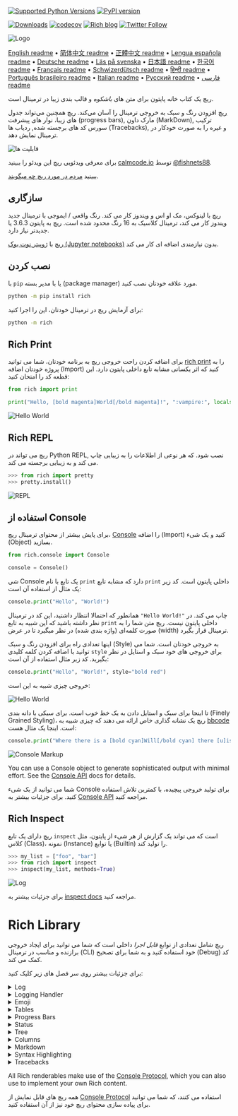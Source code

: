 [![Supported Python Versions](https://img.shields.io/pypi/pyversions/rich/10.11.0)](https://pypi.org/project/rich/) [![PyPI version](https://badge.fury.io/py/rich.svg)](https://badge.fury.io/py/rich)

[![Downloads](https://pepy.tech/badge/rich/month)](https://pepy.tech/project/rich)
[![codecov](https://img.shields.io/codecov/c/github/Textualize/rich?label=codecov&logo=codecov)](https://codecov.io/gh/willmcgugan/rich)
[![Rich blog](https://img.shields.io/badge/blog-rich%20news-yellowgreen)](https://www.willmcgugan.com/tag/rich/)
[![Twitter Follow](https://img.shields.io/twitter/follow/willmcgugan.svg?style=social)](https://twitter.com/willmcgugan)

![Logo](https://github.com/willmcgugan/rich/raw/master/imgs/logo.svg)

[English readme](https://github.com/willmcgugan/rich/blob/master/README.md)
 • [简体中文 readme](https://github.com/willmcgugan/rich/blob/master/README.cn.md)
 • [正體中文 readme](https://github.com/willmcgugan/rich/blob/master/README.zh-tw.md)
 • [Lengua española readme](https://github.com/willmcgugan/rich/blob/master/README.es.md)
 • [Deutsche readme](https://github.com/willmcgugan/rich/blob/master/README.de.md)
 • [Läs på svenska](https://github.com/willmcgugan/rich/blob/master/README.sv.md)
 • [日本語 readme](https://github.com/willmcgugan/rich/blob/master/README.ja.md)
 • [한국어 readme](https://github.com/willmcgugan/rich/blob/master/README.kr.md)
 • [Français readme](https://github.com/willmcgugan/rich/blob/master/README.fr.md)
 • [Schwizerdütsch readme](https://github.com/willmcgugan/rich/blob/master/README.de-ch.md)
 • [हिन्दी readme](https://github.com/willmcgugan/rich/blob/master/README.hi.md)
 • [Português brasileiro readme](https://github.com/willmcgugan/rich/blob/master/README.pt-br.md)
 • [Italian readme](https://github.com/willmcgugan/rich/blob/master/README.it.md)
 • [Русский readme](https://github.com/willmcgugan/rich/blob/master/README.ru.md)
 • [فارسی readme](https://github.com/willmcgugan/rich/blob/master/README.fa.md)

ریچ یک کتاب خانه پایتون برای متن های _باشکوه_ و قالب بندی زیبا در ترمینال است.

[ریچ](https://rich.readthedocs.io/en/latest/) افزودن رنگ و سبک به خروجی ترمینال را آسان می‌کند.
ریچ همچنین می‌تواند جدول های زیبا، نوار های پیشرفت
(progress bars),
مارک داون
(MarkDown),
ترکیب سورس کد های برجسته شده,
ردیاب ها
(Tracebacks),
و غیره را به صورت خودکار در ترمینال نمایش دهد.


![قابلیت ها](https://github.com/willmcgugan/rich/raw/master/imgs/features.png)

برای معرفی ویدئویی ریچ این ویدئو را ببینید [calmcode.io](https://calmcode.io/rich/introduction.html) توسط [@fishnets88](https://twitter.com/fishnets88).

ببینید [مردم در مورد ریچ چه میگویند](https://www.willmcgugan.com/blog/pages/post/rich-tweets/).

## سازگاری

ریچ با لینوکس، مک او اس و ویندوز کار می کند.
رنگ واقعی / ایموجی با ترمینال جدید ویندوز کار می کند، ترمینال کلاسیک به 16 رنگ محدود شده است.
ریچ به پایتون
3.6.3
یا جدیدتر نیاز دارد.

ریچ با  [ژوپیتر نوت بوک (Jupyter notebooks)](https://jupyter.org/)
بدون نیازمندی اضافه ای کار می کند.

## نصب کردن

با `pip`
یا با مدیر بسته (package manager)
مورد علاقه خودتان نصب کنید.

```sh
python -m pip install rich
```

برای آزمایش ریچ در ترمینال خودتان، این را اجرا کنید:

```sh
python -m rich
```

## Rich Print

برای اضافه کردن راحت خروجی ریچ به برنامه خودتان، شما می توانید 
[rich print](https://rich.readthedocs.io/en/latest/introduction.html#quick-start)
را به پروژه خودتان اضافه
(Import)
کنید که اثر یکسانی مشابه تابع داخلی پایتون دارد. 
این قطعه کد را امتحان کنید:

```python
from rich import print

print("Hello, [bold magenta]World[/bold magenta]!", ":vampire:", locals())
```

![Hello World](https://github.com/willmcgugan/rich/raw/master/imgs/print.png)

## Rich REPL

ریچ می تواند در Python REPL,
نصب شود.
که هر نوعی از اطلاعات را به زیبایی چاپ می کند و به زیبایی برجسته می کند.

```python
>>> from rich import pretty
>>> pretty.install()
```

![REPL](https://github.com/willmcgugan/rich/raw/master/imgs/repl.png)

## استفاده از Console

برای پایش بیشتر از محتوای ترمینال ریچ،
[Console](https://rich.readthedocs.io/en/latest/reference/console.html#rich.console.Console)
را اضافه (Import)
کنید و یک شیء (Object) بسازید.

```python
from rich.console import Console

console = Console()
```

شی Console
یک تابع با نام `print`
دارد که مشابه تابع `print`
داخلی پایتون است.
کد زیر یک مثال از استفاده آن است:

```python
console.print("Hello", "World!")
```

همانطور که احتمالا انتظار داشتید، این کد در ترمینال
`"Hello World!"`
چاپ می کند.
در نظر داشته باشید که این شبیه به تابع
`print`
داخلی پایتون نیست.
ریچ متن شما را به صورت کلمه‌ای
(واژه بندی شده)
در نظر میگیرد تا در عرض
(width)
ترمینال قرار بگیرد.

اینها تعدادی راه برای افزودن رنگ و سبک (Style)
به خروجی خودتان است.
شما می توانید با اضافه کردن کلمه کلیدی
`style`
برای خروجی های خود سبک و استایل در نظر بگیرید.
کد زیر مثال استفاده از آن است:

```python
console.print("Hello", "World!", style="bold red")
```

خروجی چیزی شبیه به این است:

![Hello World](https://github.com/willmcgugan/rich/raw/master/imgs/hello_world.png)

تا اینجا برای سبک و استایل دادن به یک خط خوب است.
برای سبکی با دانه بندی (Finely Grained Styling)،
ریچ یک نشانه گذاری خاص ارائه می دهند که چیزی شبیه به [bbcode](https://en.wikipedia.org/wiki/BBCode) است.
اینجا یک مثال هست:

```python
console.print("Where there is a [bold cyan]Will[/bold cyan] there [u]is[/u] a [i]way[/i].")
```

![Console Markup](https://github.com/willmcgugan/rich/raw/master/imgs/where_there_is_a_will.png)

You can use a Console object to generate sophisticated output with minimal effort. See the [Console API](https://rich.readthedocs.io/en/latest/console.html) docs for details.

شما می توانید از یک شیء
Console
برای تولید خروجی پیچیده، با کمترین تلاش استفاده کنید. برای جزئیات بیشتر به 
[Console API](https://rich.readthedocs.io/en/latest/console.html) 
مراجعه کنید.

## Rich Inspect

ریچ دارای یک تابع `inspect`
است که می تواند یک گزارش از هر شیء از پایتون، مثل کلاس
(Class)،
نمونه
(Instance)
یا توابع
(Builtin)
را تولید کند.

```python
>>> my_list = ["foo", "bar"]
>>> from rich import inspect
>>> inspect(my_list, methods=True)
```

![Log](https://github.com/willmcgugan/rich/raw/master/imgs/inspect.png)

برای جزئیات بیشتر به [inspect docs](https://rich.readthedocs.io/en/latest/reference/init.html#rich.inspect) مراجعه کنید.

# Rich Library

ریچ شامل تعدادی از توابع
_قابل اجرا_
داخلی است که شما می توانید برای ایجاد خروجی برازنده و مناسب در ترمینال
(CLI)
خود استفاده کنید و به شما برای تصحیح
(Debug)
کد کمک می کند.

برای جزئیات بیشتر روی سر فصل های زیر کلیک کنید:

<details>
<summary>Log</summary>

شیء
Console
دارای یک تابع
`()log`
است که رفتاری مشابه
`()print`
دارد، اما همچنین یک ستون برای نمایش زمان، فایل مربوطه و شماره خطِ کدِ اجرا شده در نظر می گیرد.
به صورت پیشفرض، ریچ علائم
(syntax)
را برای ساختار های پایتون و برای رشته
(String)
های
repr
برجسته می کند.
اگر شما یک مجموعه
(دیکشنری یا لیست)
را چاپ کنید، ریچ به زیبایی آن را در فضای موجود چاپ می کند.
مثال زیر نمایش برخی ویژگی های آن است:


```python
from rich.console import Console
console = Console()

test_data = [
    {"jsonrpc": "2.0", "method": "sum", "params": [None, 1, 2, 4, False, True], "id": "1",},
    {"jsonrpc": "2.0", "method": "notify_hello", "params": [7]},
    {"jsonrpc": "2.0", "method": "subtract", "params": [42, 23], "id": "2"},
]

def test_log():
    enabled = False
    context = {
        "foo": "bar",
    }
    movies = ["Deadpool", "Rise of the Skywalker"]
    console.log("Hello from", console, "!")
    console.log(test_data, log_locals=True)


test_log()
```

قطعه کد بالا، خروجی زیر را تولد می کند:

![Log](https://github.com/willmcgugan/rich/raw/master/imgs/log.png)

به متغیر های
`log_locals`
توجه کنید، جایی که تابع
log
صدا زده می شود، یک جدول که شامل متغیر های محلی است در خروجی نمایش داده می شود.

تابع
log
میتواند برای گزارش گیری در ترمینال برای برنامه هایی با اجراهای طولانی مدت، مثل سرور استفاده شود؛ اما همچنین کمک بسیار مناسب و خوبی برای تصحیح
(debugging)
برخی خطاهاست.

</details>
<details>
<summary>Logging Handler</summary>

شما می توانید از
[Handler class](https://rich.readthedocs.io/en/latest/logging.html)
های داخلی برای اصلاح و رنگی کردن خروجی از ماژول گزارش پایتون
(Python's logging module) استفاده کنید.
این یک مثال از خروجی را نشان می دهد:

![Logging](https://github.com/willmcgugan/rich/raw/master/imgs/logging.png)

</details>

<details>
<summary>Emoji</summary>

برای افزودن یک ایموجی به خروجی ترمینال، اسم را بین دو نقطه
(colon)
قرار دهید.
این یک مثال است:

```python
>>> console.print(":smiley: :vampire: :pile_of_poo: :thumbs_up: :raccoon:")
😃 🧛 💩 👍 🦝
```

Please use this feature wisely.

</details>

<details>
<summary>Tables</summary>

ریچمی تواند 
[جدول های انعطاف پذیر](https://rich.readthedocs.io/en/latest/tables.html)
با کارکتر های یونیکد بسازد.

![table movie](https://github.com/willmcgugan/rich/raw/master/imgs/table_movie.gif)

انیمشن بالا با استفاده از
[table_movie.py](https://github.com/willmcgugan/rich/blob/master/examples/table_movie.py)
در دایرکتوری تست ساخته شده است.

این یک مثال ساده از جدول است:

```python
from rich.console import Console
from rich.table import Table

console = Console()

table = Table(show_header=True, header_style="bold magenta")
table.add_column("Date", style="dim", width=12)
table.add_column("Title")
table.add_column("Production Budget", justify="right")
table.add_column("Box Office", justify="right")
table.add_row(
    "Dec 20, 2019", "Star Wars: The Rise of Skywalker", "$275,000,000", "$375,126,118"
)
table.add_row(
    "May 25, 2018",
    "[red]Solo[/red]: A Star Wars Story",
    "$275,000,000",
    "$393,151,347",
)
table.add_row(
    "Dec 15, 2017",
    "Star Wars Ep. VIII: The Last Jedi",
    "$262,000,000",
    "[bold]$1,332,539,889[/bold]",
)

console.print(table)
```

این کد خروجی زیر را تولید می کند:

![table](https://github.com/willmcgugan/rich/raw/master/imgs/table.png)

توجه داشته باشید که نشانه گذاری کنسول به همان روش 
`print()` و `log()`
ارائه می شود.
در واقع، هر چیزی که توسط
Rich
قابل رندر است در هدرها / ردیف ها (حتی جداول دیگر) ممکن است گنجانده شود.

کلاس
`Table`
به اندازه کافی هوشمند است که اندازه ستون ها را متناسب با عرض موجود ترمینال تغییر دهد و متن را در صورت لزوم بسته بندی کند.
این همان مثال با ترمینال کوچکتر است:

![table2](https://github.com/willmcgugan/rich/raw/master/imgs/table2.png)

</details>

<details>
<summary>Progress Bars</summary>

ریچ
می تواند چندین نوار پیشرفت بدون نا هماهنگی برای پیگیری وظایف طولانی مدت ارائه دهد.


For basic usage, wrap any sequence in the `track` function and iterate over the result. Here's an example:

برای استفاده اولیه، هر دنباله ای را در تابع
`track`
روی نتیجه تکرار کنید. در اینجا یک مثال است:

```python
from rich.progress import track

for step in track(range(100)):
    do_step(step)
```

اضافه کردن چندین نوار پیشرفت خیلی سخت نیست. در اینجا یک مثال آورده شده است:



![progress](https://github.com/willmcgugan/rich/raw/master/imgs/progress.gif)

ستون ها ممکن است به گونه ای پیکربندی شوند که جزئیاتی را که می خواهید نشان دهند. ستون های داخلی شامل درصد کامل، اندازه فایل، سرعت فایل و زمان باقی مانده است. در اینجا مثال دیگری وجود دارد که دانلود در حال انجام را نشان می دهد:

![progress](https://github.com/willmcgugan/rich/raw/master/imgs/downloader.gif)

برای اینکه خودتان این را امتحان کنید،
[examples/downloader.py](https://github.com/willmcgugan/rich/blob/master/examples/downloader.py)
را ببینید که می‌تواند چندین
URL
را به طور همزمان بارگیری کند و پیشرفت را نشان دهد.

</details>

<details>
<summary>Status</summary>

برای موقعیت هایی که محاسبه پیشرفت دشوار است، می توانید از روش [status](https://rich.readthedocs.io/en/latest/reference/console.html#rich.console.Console.status)
استفاده کنید که یک انیمیشن و پیام چرخنده
(spinner)
را نمایش می‌دهد. این انیمیشن شما را از استفاده عادی از کنسول باز نمی دارد. در اینجا یک مثال است:

```python
from time import sleep
from rich.console import Console

console = Console()
tasks = [f"task {n}" for n in range(1, 11)]

with console.status("[bold green]Working on tasks...") as status:
    while tasks:
        task = tasks.pop(0)
        sleep(1)
        console.log(f"{task} complete")
```

این کد خروجی زیر را در ترمینال ایجاد می کند.

![status](https://github.com/willmcgugan/rich/raw/master/imgs/status.gif)

در انیمیشن های چرخنده از
[cli-spinners](https://www.npmjs.com/package/cli-spinners)
استفاده شده است.
می توانید با تعیین پارامتر
`spinner`
یک چرخنده را انتخاب کنید. برای مشاهده دستور زیر را اجرا کنید:

```
python -m rich.spinner
```

دستور بالا خروجی زیر را در ترمینال ایجاد می کند:

![spinners](https://github.com/willmcgugan/rich/raw/master/imgs/spinners.gif)

</details>

<details>
<summary>Tree</summary>

ریچ می تواند یک
[tree](https://rich.readthedocs.io/en/latest/tree.html)
را با خطوط راهنما نمایش دهد. درخت
`tree`
برای نمایش ساختار فایل یا هر داده سلسله مراتبی دیگر خوب است.

برچسب های
`labels`
درخت می توانند متن ساده یا هر چیز دیگری که ریچ می تواند نمایش دهد باشد. برای نمایش موارد دستور زیر را اجرا کنید:

```
python -m rich.tree
```

این کد خروجی زیر را ایجاد می کند:

![markdown](https://github.com/willmcgugan/rich/raw/master/imgs/tree.png)

See the [tree.py](https://github.com/willmcgugan/rich/blob/master/examples/tree.py) example for a script that displays a tree view of any directory, similar to the linux `tree` command.

مثال
[این]
را برای اسکریپتی ببینید که نمایش درختی از هر دایرکتوری را نمایش می دهد، شبیه به فرمان 
`tree`
در لینوکس است.

</details>

<details>
<summary>Columns</summary>

ریچ می تواند محتوا را به صورت 
[منظم](https://rich.readthedocs.io/en/latest/columns.html)
با عرض مساوی یا بهینه ارائه دهد.
در اینجا یک کلون بسیار ابتدایی از دستور
ls
در
(مک او اس / لینوکس)
وجود دارد که فهرست دایرکتوری را در ستون ها نمایش می دهد:

```python
import os
import sys

from rich import print
from rich.columns import Columns

directory = os.listdir(sys.argv[1])
print(Columns(directory))
```

تصویر زیر خروجی از
[columns example](https://github.com/willmcgugan/rich/blob/master/examples/columns.py)
است که داده های استخراج شده از یک
API
را در ستون ها نمایش می دهد:

![columns](https://github.com/willmcgugan/rich/raw/master/imgs/columns.png)

</details>

<details>
<summary>Markdown</summary>

ریچ می تواند
[markdown](https://rich.readthedocs.io/en/latest/markdown.html)
را رندر کند و کار خوبی برای ترجمه آن در ترمینال انجام دهد.

برای رندر کردن مارک دون، کلاس
`Markdown`
را وارد کنید و آن را با رشته ای
`Str`
حاوی کد مارک دون است بسازید.
سپس آن را در کنسول چاپ کنید.
در اینجا یک مثال است:

```python
from rich.console import Console
from rich.markdown import Markdown

console = Console()
with open("README.md") as readme:
    markdown = Markdown(readme.read())
console.print(markdown)
```

خروجی اند کد چیزی شبیه به این را تولید می کند:

![markdown](https://github.com/willmcgugan/rich/raw/master/imgs/markdown.png)

</details>

<details>
<summary>Syntax Highlighting</summary>

ریچ از کتابخانه
[pygments](https://pygments.org/)
برای پیاده سازی
[syntax](https://rich.readthedocs.io/en/latest/syntax.html)
استفاده می کند.
استفاده
`syntax`
مشابه استفاده مارک دون است.
یک شی
`Syntax`
بسازید و آن را در کنسول چاپ کنید.
در اینجا یک مثال است:

```python
from rich.console import Console
from rich.syntax import Syntax

my_code = '''
def iter_first_last(values: Iterable[T]) -> Iterable[Tuple[bool, bool, T]]:
    """Iterate and generate a tuple with a flag for first and last value."""
    iter_values = iter(values)
    try:
        previous_value = next(iter_values)
    except StopIteration:
        return
    first = True
    for value in iter_values:
        yield first, False, previous_value
        first = False
        previous_value = value
    yield first, True, previous_value
'''
syntax = Syntax(my_code, "python", theme="monokai", line_numbers=True)
console = Console()
console.print(syntax)
```

این کد خروجی زیر را ایجاد می کند:

![syntax](https://github.com/willmcgugan/rich/raw/master/imgs/syntax.png)

</details>

<details>
<summary>Tracebacks</summary>

ریچ می تواند
[tracebacks](https://rich.readthedocs.io/en/latest/traceback.html)
های زیبا را نمایش دهد که خواندن آن آسان تر است و کد بیشتری را نسبت به 
`traceback`
های استاندارد پایتون نشان می دهد.
می توانید ریچ را به عنوان کنترل کننده اصلی 
`tracebacks`
تنظیم کنید تا همه استثناهای کشف نشده توسط ریچ ارائه شوند.

در اینجا این را در مک او اس نمایش می دهد (در لینوکس مشابه این است):

![traceback](https://github.com/willmcgugan/rich/raw/master/imgs/traceback.png)

</details>

All Rich renderables make use of the [Console Protocol](https://rich.readthedocs.io/en/latest/protocol.html), which you can also use to implement your own Rich content.

همه ریچ های قابل نمایش از
[Console Protocol](https://rich.readthedocs.io/en/latest/protocol.html)
استفاده می کنند،
که شما می توانید برای پیاده سازی محتوای ریچ خود نیز از آن استفاده کنید.
